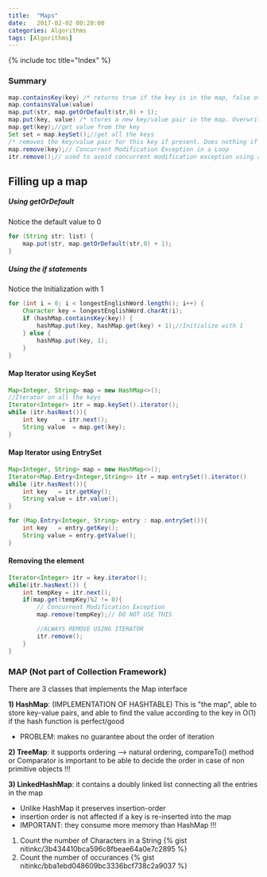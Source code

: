 ```yaml
---
title:  "Maps"
date:   2017-02-02 00:20:00
categories: Algorithms
tags: [Algorithms]
---
```


{% include toc title="Index" %}

### Summary
```java
map.containsKey(key) /* returns true if the key is in the map, false otherwise.*/
map.containsValue(value)
map.put(str, map.getOrDefault(str,0) + 1);
map.put(key, value) /* stores a new key/value pair in the map. Overwrites any existing value for that key.*/
map.get(key);//get value from the key
Set set = map.keySet();//get all the keys
/* removes the key/value pair for this key if present. Does nothing if the key is not present. */
map.remove(key);// Concurrent Modification Exception in a Loop
itr.remove();// used to avoid concurrent modification exception using an Iterator
```

## Filling up a map 

##### Using getOrDefault
Notice the default value to 0
```java
for (String str: list) {
    map.put(str, map.getOrDefault(str,0) + 1);
}
```
##### Using the if statements
Notice the Initialization with 1

```java
for (int i = 0; i < longestEnglishWord.length(); i++) {
    Character key = longestEnglishWord.charAt(i);
    if (hashMap.containsKey(key)) {
        hashMap.put(key, hashMap.get(key) + 1);//Initialize with 1
    } else {
        hashMap.put(key, 1);
    }
}
```

#### Map Iterator using KeySet

```java
Map<Integer, String> map = new HashMap<>();
//Iterator on all the keys
Iterator<Integer> itr = map.keySet().iterator();
while (itr.hasNext()){
    int key    = itr.next();
    String value  = map.get(key);
}
```

#### Map Iterator using EntrySet

```java
Map<Integer, String> map = new HashMap<>();
Iterator<Map.Entry<Integer,String>> itr = map.entrySet().iterator()
while (itr.hasNext()){
    int key   = itr.getKey();
    String value = itr.value();
}

for (Map.Entry<Integer, String> entry : map.entrySet()){
    int key   = entry.getKey();
    String value = entry.getValue();
}
```

#### Removing the element

```java
Iterator<Integer> itr = key.iterator();
while(itr.hasNext()) {
    int tempKey = itr.next();
    if(map.get(tempKey)%2 != 0){
        // Concurrent Modification Exception
        map.remove(tempKey);// DO NOT USE THIS

        //ALWAYS REMOVE USING ITERATOR
        itr.remove();
    }
}
```

### MAP (Not part of Collection Framework)

There are 3 classes that implements the Map interface

 **1) HashMap**: (IMPLEMENTATION OF HASHTABLE) This is "the map", able to store key-value pairs, and able to find the value according to the key in O(1) if the hash function is perfect/good
 * PROBLEM: makes no guarantee about the order of iteration

 **2) TreeMap**: it supports ordering --> natural ordering, compareTo() method or Comparator is important to be able to decide the order in case of non primitive objects !!!

 **3) LinkedHashMap**: it contains a doubly linked list connecting all the entries in the map
 * Unlike HashMap it preserves insertion-order
 * insertion order is not affected if a key is re-inserted into the map
 * IMPORTANT: they consume more memory than HashMap !!!

1. Count the number of Characters in a String
{% gist nitinkc/3b434410bca596c8fbeae64a0e7c2895 %}
2. Count the number of occurances
{% gist nitinkc/bba1ebd048609bc3336bcf738c2a9037 %}
